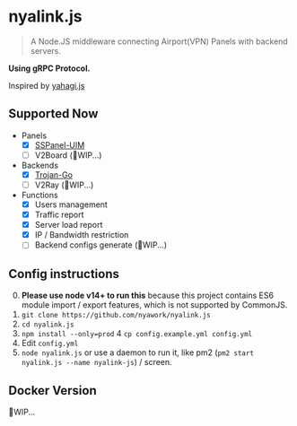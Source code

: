# nyalink.js

> A Node.JS middleware connecting Airport(VPN) Panels with backend servers.

**Using gRPC Protocol.**

Inspired by [yahagi.js](https://github.com/trojan-cluster/yahagi.js)

## Supported Now

- Panels
    - [x] [SSPanel-UIM](https://github.com/Anankke/SSPanel-Uim)
    - [ ] V2Board (🚧WIP...)
- Backends
    - [x] [Trojan-Go](https://github.com/p4gefau1t/trojan-go)
    - [ ] V2Ray (🚧WIP...)
- Functions
    - [x] Users management
    - [x] Traffic report
    - [x] Server load report
    - [x] IP / Bandwidth restriction
    - [ ] Backend configs generate (🚧WIP...)

## Config instructions

0. **Please use node v14+ to run this** because this project contains ES6 module import / export features, which is not supported by CommonJS.
1. `git clone https://github.com/nyawork/nyalink.js`
2. `cd nyalink.js`
3. `npm install --only=prod`
4 `cp config.example.yml config.yml`
5. Edit `config.yml`
6. `node nyalink.js` or use a daemon to run it, like pm2 (`pm2 start nyalink.js --name nyalink-js`) / screen.

## Docker Version

🚧WIP...
